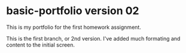 # basic-portfolio version 02
This is my portfolio for the first homework assignment.

This is the first branch, or 2nd version.
I've added much formating and content to the initial screen.

